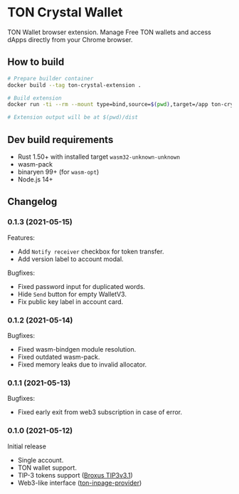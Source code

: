 # TON Crystal Wallet
TON Wallet browser extension. Manage Free TON wallets and access dApps directly from your Chrome browser.

## How to build

```bash
# Prepare builder container
docker build --tag ton-crystal-extension .

# Build extension
docker run -ti --rm --mount type=bind,source=$(pwd),target=/app ton-crystal-extension

# Extension output will be at $(pwd)/dist 
```

## Dev build requirements

- Rust 1.50+ with installed target `wasm32-unknown-unknown`
- wasm-pack
- binaryen 99+ (for `wasm-opt`)
- Node.js 14+

## Changelog

### 0.1.3 (2021-05-15)

Features:
* Add `Notify receiver` checkbox for token transfer.
* Add version label to account modal.

Bugfixes:
* Fixed password input for duplicated words.
* Hide `Send` button for empty WalletV3.
* Fix public key label in account card.

### 0.1.2 (2021-05-14)

Bugfixes:
* Fixed wasm-bindgen module resolution.
* Fixed outdated wasm-pack.
* Fixed memory leaks due to invalid allocator.

### 0.1.1 (2021-05-13)

Bugfixes:
* Fixed early exit from web3 subscription in case of error.

### 0.1.0 (2021-05-12)

Initial release
* Single account.
* TON wallet support.
* TIP-3 tokens support ([Broxus TIP3v3.1](https://github.com/broxus/ton-eth-bridge-token-contracts/releases/tag/3.1))
* Web3-like interface ([ton-inpage-provider](https://github.com/broxus/ton-inpage-provider))

